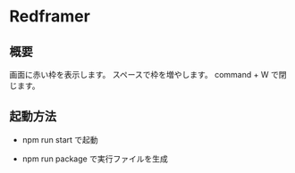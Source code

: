 # Redframer
## 概要

画面に赤い枠を表示します。
スペースで枠を増やします。
command + W で閉じます。


## 起動方法
- npm run start
で起動

- npm run package
で実行ファイルを生成
